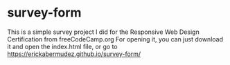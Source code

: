# survey-form
This is a simple survey project I did for the Responsive Web Design Certification from freeCodeCamp.org For opening it, you can just download it and open the index.html file, or go to https://erickabermudez.github.io/survey-form/ 
